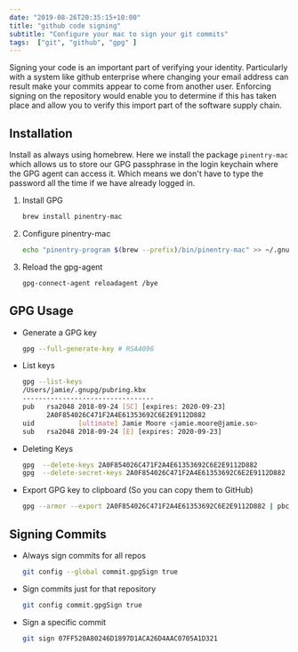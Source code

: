 ```yaml
---
date: "2019-08-26T20:35:15+10:00"
title: "github code signing"
subtitle: "Configure your mac to sign your git commits"
tags:  ["git", "github", "gpg" ]
---
```

Signing your code is an important part of verifying your identity.  Particularly with a system like github enterprise where changing your email address can result make your commits appear to come from another user.  Enforcing signing on the repository would enable you to determine if this has taken place and allow you to verify this import part of the software supply chain.
<!--more-->

## Installation

Install as always using homebrew. Here we install the package `pinentry-mac` which allows us to store our GPG passphrase in the login keychain where the GPG agent can access it.  Which means we don't have to type the password all the time if we have already logged in.


1. Install GPG

   ```bash
   brew install pinentry-mac
   ```

2. Configure pinentry-mac

   ```bash
   echo "pinentry-program $(brew --prefix)/bin/pinentry-mac" >> ~/.gnupg/gpg-agent.conf
   ```

3. Reload the gpg-agent

   ```bash
   gpg-connect-agent reloadagent /bye
   ```




## GPG Usage 

* Generate a GPG key

  ```bash
  gpg --full-generate-key # RSA4096 
  ```

* List keys

  ```bash
  gpg --list-keys
  /Users/jamie/.gnupg/pubring.kbx
  ---------------------------------
  pub   rsa2048 2018-09-24 [SC] [expires: 2020-09-23]
        2A0F854026C471F2A4E61353692C6E2E9112D882
  uid           [ultimate] Jamie Moore <jamie.moore@jamie.so>
  sub   rsa2048 2018-09-24 [E] [expires: 2020-09-23]
  ```

* Deleting Keys

  ```bash
  gpg  --delete-keys 2A0F854026C471F2A4E61353692C6E2E9112D882
  gpg  --delete-secret-keys 2A0F854026C471F2A4E61353692C6E2E9112D882
  ```

* Export GPG key to clipboard (So you can copy them to GitHub)

  ```bash
  gpg --armor --export 2A0F854026C471F2A4E61353692C6E2E9112D882 | pbcopy
  ```



## Signing Commits

* Always sign commits for all repos

  ```bash
  git config --global commit.gpgSign true 
  ```
  
* Sign commits just for that repository

  ```bash
  git config commit.gpgSign true 
  ```
  
* Sign a specific commit

  ```bash
  git sign 07FF520A80246D1897D1ACA26D4AAC0705A1D321
  ```
